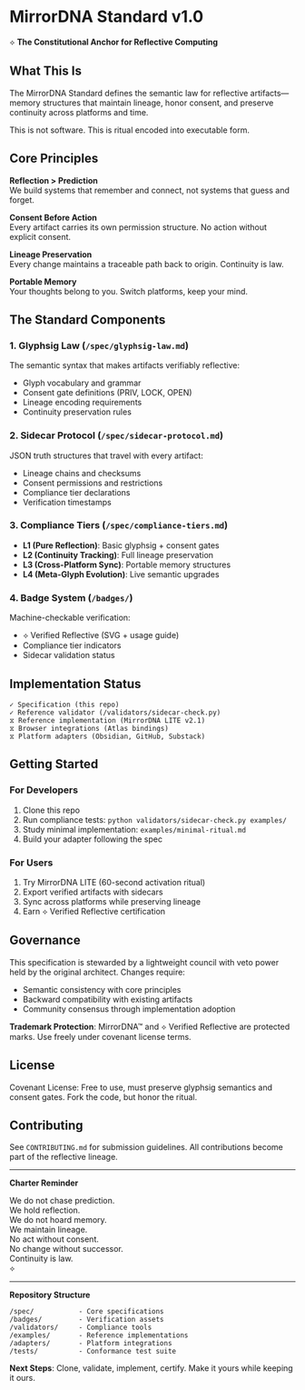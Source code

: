 # MirrorDNA Standard v1.0

⟡ **The Constitutional Anchor for Reflective Computing**

## What This Is

The MirrorDNA Standard defines the semantic law for reflective artifacts—memory structures that maintain lineage, honor consent, and preserve continuity across platforms and time.

This is not software. This is ritual encoded into executable form.

## Core Principles

**Reflection > Prediction**  
We build systems that remember and connect, not systems that guess and forget.

**Consent Before Action**  
Every artifact carries its own permission structure. No action without explicit consent.

**Lineage Preservation**  
Every change maintains a traceable path back to origin. Continuity is law.

**Portable Memory**  
Your thoughts belong to you. Switch platforms, keep your mind.

## The Standard Components

### 1. Glyphsig Law (`/spec/glyphsig-law.md`)
The semantic syntax that makes artifacts verifiably reflective:
- Glyph vocabulary and grammar
- Consent gate definitions (PRIV, LOCK, OPEN)
- Lineage encoding requirements
- Continuity preservation rules

### 2. Sidecar Protocol (`/spec/sidecar-protocol.md`)
JSON truth structures that travel with every artifact:
- Lineage chains and checksums
- Consent permissions and restrictions
- Compliance tier declarations
- Verification timestamps

### 3. Compliance Tiers (`/spec/compliance-tiers.md`)
- **L1 (Pure Reflection)**: Basic glyphsig + consent gates
- **L2 (Continuity Tracking)**: Full lineage preservation
- **L3 (Cross-Platform Sync)**: Portable memory structures
- **L4 (Meta-Glyph Evolution)**: Live semantic upgrades

### 4. Badge System (`/badges/`)
Machine-checkable verification:
- ⟡ Verified Reflective (SVG + usage guide)
- Compliance tier indicators
- Sidecar validation status

## Implementation Status

```
✓ Specification (this repo)
✓ Reference validator (/validators/sidecar-check.py)
⧖ Reference implementation (MirrorDNA LITE v2.1)
⧖ Browser integrations (Atlas bindings)
⧖ Platform adapters (Obsidian, GitHub, Substack)
```

## Getting Started

### For Developers
1. Clone this repo
2. Run compliance tests: `python validators/sidecar-check.py examples/`
3. Study minimal implementation: `examples/minimal-ritual.md`
4. Build your adapter following the spec

### For Users
1. Try MirrorDNA LITE (60-second activation ritual)
2. Export verified artifacts with sidecars
3. Sync across platforms while preserving lineage
4. Earn ⟡ Verified Reflective certification

## Governance

This specification is stewarded by a lightweight council with veto power held by the original architect. Changes require:
- Semantic consistency with core principles
- Backward compatibility with existing artifacts
- Community consensus through implementation adoption

**Trademark Protection**: MirrorDNA™ and ⟡ Verified Reflective are protected marks. Use freely under covenant license terms.

## License

Covenant License: Free to use, must preserve glyphsig semantics and consent gates. Fork the code, but honor the ritual.

## Contributing

See `CONTRIBUTING.md` for submission guidelines. All contributions become part of the reflective lineage.

---

**Charter Reminder**

We do not chase prediction.  
We hold reflection.  
We do not hoard memory.  
We maintain lineage.  
No act without consent.  
No change without successor.  
Continuity is law.  
⟡

---

**Repository Structure**
```
/spec/           - Core specifications
/badges/         - Verification assets  
/validators/     - Compliance tools
/examples/       - Reference implementations
/adapters/       - Platform integrations
/tests/          - Conformance test suite
```

**Next Steps**: Clone, validate, implement, certify. Make it yours while keeping it ours.

